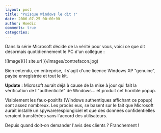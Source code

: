 ```yaml
---
layout: post
title: "Puisque Windows le dit !"
date: 2006-07-25 00:00:00
author: Hoedic
comments: true
categories: 
---
```



Dans la série Microsoft décide de la vérité pour vous, voici ce que dit désormais quotidiennement le PC d'un collègue :

![Image]({{ site.url }}/images/contrefacon.jpg)


Bien entendu, en entreprise, il s'agit d'une licence Windows XP "genuine", payée enregistrée et tout le kit.

**Update** : Microsoft aurait déjà  à cause de la mise à jour qui fait la vérification de l'"authenticité" de Windows... et produit cet horrible popup.

Visiblement les faux-positifs (Windows authentiques affichant ce popup) sont assez nombreux. Les procès eux, se basent sur le fait que Microsoft aurait installé un spyware/espiongiciel et que des données confidentielles seraient transférées sans  l'accord des utilisateurs.

Depuis quand doit-on demander l'avis des clients ? Franchement ! 